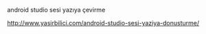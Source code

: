 android studio sesi yazıya çevirme

http://www.yasirbilici.com/android-studio-sesi-yaziya-donusturme/
